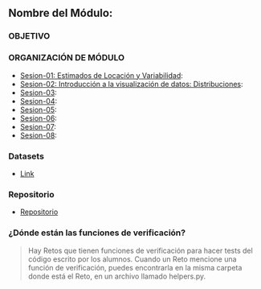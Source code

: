 ## Nombre del Módulo:

### OBJETIVO

### ORGANIZACIÓN DE MÓDULO

- [Sesion-01: Estimados de Locación y Variabilidad](./Sesion-01/Readme.md):
- [Sesion-02: Introducción a la visualización de datos: Distribuciones](./Sesion-02/Readme.md):
- [Sesion-03](./Sesion-03/Readme.md):
- [Sesion-04](./Sesion-04/Readme.md):
- [Sesion-05](./Sesion-05/Readme.md):
- [Sesion-06](./Sesion-06/Readme.md):
- [Sesion-07](./Sesion-07/Readme.md):
- [Sesion-08](./Sesion-08/Readme.md):

### Datasets

- [Link](https://drive.google.com/drive/u/1/folders/1oXUNacyjuHpGBkmESnKIDA5s03UnS8Vg)

### Repositorio

- [Repositorio](https://github.com/beduExpert/B2-Analisis-de-Datos-con-Python-2020.git)

### ¿Dónde están las funciones de verificación?

> Hay Retos que tienen funciones de verificación para hacer tests del código escrito por los alumnos. Cuando un Reto mencione una función de verificación, puedes encontrarla en la misma carpeta donde está el Reto, en un archivo llamado helpers.py.